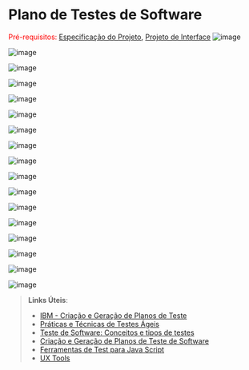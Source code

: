 # Plano de Testes de Software

<span style="color:red">Pré-requisitos: <a href="2-Especificação do Projeto.md"> Especificação do Projeto</a></span>, <a href="3-Projeto de Interface.md"> Projeto de Interface</a>
![image](https://github.com/ICEI-PUC-Minas-PMV-ADS/pmv-ads-2024-1-e2-ProjKipa/assets/107258146/fffb03bd-e9f3-4222-b185-6fddb3ee9a9a)

![image](https://github.com/ICEI-PUC-Minas-PMV-ADS/pmv-ads-2024-1-e2-ProjKipa/assets/107258146/18936c38-4387-427d-aaf5-333bcadcf5fa)

![image](https://github.com/ICEI-PUC-Minas-PMV-ADS/pmv-ads-2024-1-e2-ProjKipa/assets/107258146/4f45756f-7fef-4433-a3d8-6f51fb9140d3)

![image](https://github.com/ICEI-PUC-Minas-PMV-ADS/pmv-ads-2024-1-e2-ProjKipa/assets/107258146/a4d534c1-69a8-4154-aadb-d890ba8b7a68)

![image](https://github.com/ICEI-PUC-Minas-PMV-ADS/pmv-ads-2024-1-e2-ProjKipa/assets/107258146/9cd5d126-2e66-4e1d-bcac-ac036ad501b6)

![image](https://github.com/ICEI-PUC-Minas-PMV-ADS/pmv-ads-2024-1-e2-ProjKipa/assets/107258146/b32dda6b-3f78-4199-8c78-30af1fe388d8)

![image](https://github.com/ICEI-PUC-Minas-PMV-ADS/pmv-ads-2024-1-e2-ProjKipa/assets/107258146/83523058-7089-4771-a2be-1cdae3645b70)

![image](https://github.com/ICEI-PUC-Minas-PMV-ADS/pmv-ads-2024-1-e2-ProjKipa/assets/107258146/b2603895-eafb-4597-b657-cd06afb2443e)

![image](https://github.com/ICEI-PUC-Minas-PMV-ADS/pmv-ads-2024-1-e2-ProjKipa/assets/107258146/ff4a4417-d784-4617-a0b6-45682b6ee8b3)

![image](https://github.com/ICEI-PUC-Minas-PMV-ADS/pmv-ads-2024-1-e2-ProjKipa/assets/107258146/a82667f1-7ad2-423a-bc84-d93b8aea277e)

![image](https://github.com/ICEI-PUC-Minas-PMV-ADS/pmv-ads-2024-1-e2-ProjKipa/assets/107258146/536d627c-d67a-452e-b970-088ec024ac62)

![image](https://github.com/ICEI-PUC-Minas-PMV-ADS/pmv-ads-2024-1-e2-ProjKipa/assets/107258146/a961cd61-9313-406c-b21c-e3d38291a5ad)

![image](https://github.com/ICEI-PUC-Minas-PMV-ADS/pmv-ads-2024-1-e2-ProjKipa/assets/107258146/df36c7c7-e67e-4b1b-9f64-e68ab13afbbd)

![image](https://github.com/ICEI-PUC-Minas-PMV-ADS/pmv-ads-2024-1-e2-ProjKipa/assets/107258146/428b8c78-bbdf-4e46-8957-0916fd5a582b)

![image](https://github.com/ICEI-PUC-Minas-PMV-ADS/pmv-ads-2024-1-e2-ProjKipa/assets/107258146/970f8058-54b0-45c3-9024-f139d9980f29)

![image](https://github.com/ICEI-PUC-Minas-PMV-ADS/pmv-ads-2024-1-e2-ProjKipa/assets/107258146/cd198265-dc57-4c85-b6b6-876fd716cb27)

![image](https://github.com/ICEI-PUC-Minas-PMV-ADS/pmv-ads-2024-1-e2-ProjKipa/assets/107258146/9e64d1ef-4d3d-4de4-bbe2-749d37ee8de1)






















 

 
> **Links Úteis**:
> - [IBM - Criação e Geração de Planos de Teste](https://www.ibm.com/developerworks/br/local/rational/criacao_geracao_planos_testes_software/index.html)
> - [Práticas e Técnicas de Testes Ágeis](http://assiste.serpro.gov.br/serproagil/Apresenta/slides.pdf)
> -  [Teste de Software: Conceitos e tipos de testes](https://blog.onedaytesting.com.br/teste-de-software/)
> - [Criação e Geração de Planos de Teste de Software](https://www.ibm.com/developerworks/br/local/rational/criacao_geracao_planos_testes_software/index.html)
> - [Ferramentas de Test para Java Script](https://geekflare.com/javascript-unit-testing/)
> - [UX Tools](https://uxdesign.cc/ux-user-research-and-user-testing-tools-2d339d379dc7)
